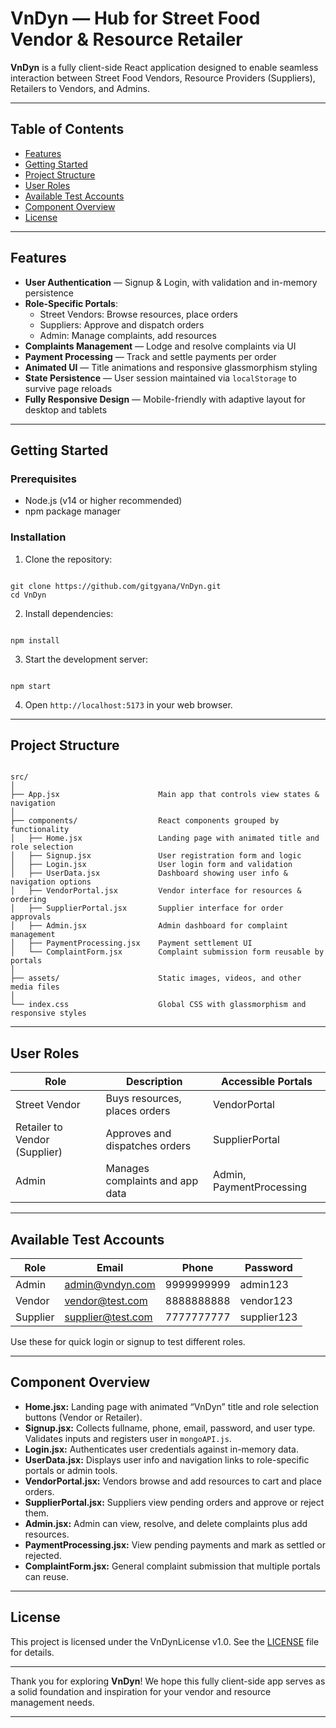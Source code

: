 # VnDyn — Hub for Street Food Vendor & Resource Retailer

**VnDyn** is a fully client-side React application designed to enable seamless interaction between Street Food Vendors, Resource Providers (Suppliers), Retailers to Vendors, and Admins.

---

## Table of Contents

- [Features](#features)  
- [Getting Started](#getting-started)  
- [Project Structure](#project-structure)   
- [User Roles](#user-roles)  
- [Available Test Accounts](#available-test-accounts)  
- [Component Overview](#component-overview)   
- [License](#license)

---

## Features

- **User Authentication** — Signup & Login, with validation and in-memory persistence  
- **Role-Specific Portals**:  
  - Street Vendors: Browse resources, place orders  
  - Suppliers: Approve and dispatch orders  
  - Admin: Manage complaints, add resources  
- **Complaints Management** — Lodge and resolve complaints via UI  
- **Payment Processing** — Track and settle payments per order  
- **Animated UI** — Title animations and responsive glassmorphism styling  
- **State Persistence** — User session maintained via `localStorage` to survive page reloads  
- **Fully Responsive Design** — Mobile-friendly with adaptive layout for desktop and tablets

---

## Getting Started

### Prerequisites

- Node.js (v14 or higher recommended)  
- npm package manager

### Installation

1. Clone the repository:

```

git clone https://github.com/gitgyana/VnDyn.git
cd VnDyn

```

2. Install dependencies:

```

npm install

```

3. Start the development server:

```

npm start

```

4. Open `http://localhost:5173` in your web browser.

---

## Project Structure

```

src/
│
├── App.jsx                      Main app that controls view states & navigation
│
├── components/                  React components grouped by functionality
│   ├── Home.jsx                 Landing page with animated title and role selection
│   ├── Signup.jsx               User registration form and logic
│   ├── Login.jsx                User login form and validation
│   ├── UserData.jsx             Dashboard showing user info & navigation options
│   ├── VendorPortal.jsx         Vendor interface for resources & ordering
│   ├── SupplierPortal.jsx       Supplier interface for order approvals
│   ├── Admin.jsx                Admin dashboard for complaint management
│   ├── PaymentProcessing.jsx    Payment settlement UI
│   └── ComplaintForm.jsx        Complaint submission form reusable by portals
│                                
├── assets/                      Static images, videos, and other media files
│                                
└── index.css                    Global CSS with glassmorphism and responsive styles

```

---

## User Roles

| Role            | Description                               | Accessible Portals                            |
|-----------------|-------------------------------------------|----------------------------------------------|
| Street Vendor   | Buys resources, places orders              | VendorPortal                                  |
| Retailer to Vendor (Supplier)  | Approves and dispatches orders          | SupplierPortal                                |
| Admin           | Manages complaints and app data            | Admin, PaymentProcessing                      |

---

## Available Test Accounts

| Role          | Email              | Phone       | Password    |
|---------------|--------------------|-------------|-------------|
| Admin         | admin@vndyn.com    | 9999999999  | admin123    |
| Vendor        | vendor@test.com    | 8888888888  | vendor123   |
| Supplier      | supplier@test.com  | 7777777777  | supplier123 |

Use these for quick login or signup to test different roles.

---

## Component Overview

- **Home.jsx:** Landing page with animated “VnDyn” title and role selection buttons (Vendor or Retailer).  
- **Signup.jsx:** Collects fullname, phone, email, password, and user type. Validates inputs and registers user in `mongoAPI.js`.  
- **Login.jsx:** Authenticates user credentials against in-memory data.  
- **UserData.jsx:** Displays user info and navigation links to role-specific portals or admin tools.  
- **VendorPortal.jsx:** Vendors browse and add resources to cart and place orders.  
- **SupplierPortal.jsx:** Suppliers view pending orders and approve or reject them.  
- **Admin.jsx:** Admin can view, resolve, and delete complaints plus add resources.  
- **PaymentProcessing.jsx:** View pending payments and mark as settled or rejected.  
- **ComplaintForm.jsx:** General complaint submission that multiple portals can reuse.

---

## License

This project is licensed under the VnDynLicense v1.0. See the [LICENSE](LICENSE) file for details.

---

Thank you for exploring **VnDyn**! We hope this fully client-side app serves as a solid foundation and inspiration for your vendor and resource management needs.

---

```

